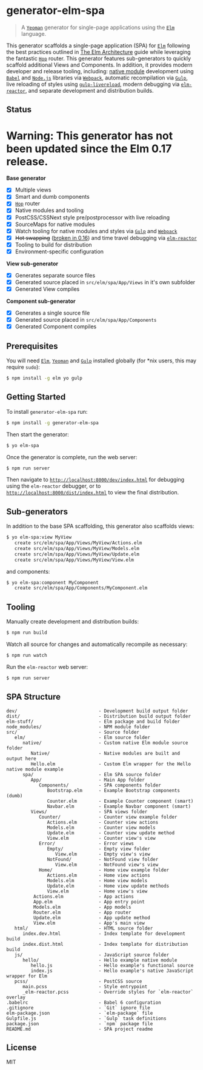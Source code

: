 # generator-elm-spa

>  A [`Yeoman`](http://yeoman.io) generator for single-page applications using the [`Elm`](http://elm-lang.org/) language.

 This generator scaffolds a single-page application (SPA) for [`Elm`](http://elm-lang.org/) following the best practices outlined in [The Elm Architecture](https://github.com/evancz/elm-architecture-tutorial/) guide while leveraging the fantastic [`Hop`](http://package.elm-lang.org/packages/sporto/hop/latest) router.  This generator features sub-generators to quickly scaffold additional Views and Components.  In addition, it provides modern developer and release tooling, including: [native module](https://github.com/NoRedInk/take-home/wiki/Writing-Native) development using [`Babel`](https://babeljs.io/) and [`Node.js`](https://nodejs.org) libraries via [`Webpack`](https://webpack.github.io/), automatic recompilation via [`Gulp`](http://gulpjs.com/), live reloading of styles using [`gulp-livereload`](https://www.npmjs.com/package/gulp-livereload), modern debugging via [`elm-reactor`](https://github.com/elm-lang/elm-reactor), and separate development and distribution builds.

## Status

# Warning: This generator has not been updated since the Elm 0.17 release.

**Base generator**

- [x] Multiple views
- [x] Smart and dumb components
- [x] [`Hop`](http://package.elm-lang.org/packages/sporto/hop/latest) router
- [x] Native modules and tooling
- [x] PostCSS/CSSNext style pre/postprocessor with live reloading
- [x] SourceMaps for native modules
- [x] Watch tooling for native modules and styles via [`Gulp`](http://gulpjs.com/) and [`Webpack`](https://webpack.github.io/)
- [x] ~~Hot swapping~~ ([broken in 0.16]()) and time travel debugging via [`elm-reactor`](https://github.com/elm-lang/elm-reactor)
- [x] Tooling to build for distribution
- [x] Environment-specific configuration

**View sub-generator**

- [x] Generates separate source files
- [x] Generated source placed in `src/elm/spa/App/Views` in it's own subfolder
- [x] Generated View compiles

**Component sub-generator**

- [x] Generates a single source file
- [x] Generated source placed in `src/elm/spa/App/Components`
- [x] Generated Component compiles

## Prerequisites

You will need [`Elm`](http://elm-lang.org/), [`Yeoman`](http://yeoman.io) and [`Gulp`](http://gulpjs.com/) installed globally (for *nix users, this may require `sudo`):

```sh
$ npm install -g elm yo gulp
```

## Getting Started

To install `generator-elm-spa` run:

```sh
$ npm install -g generator-elm-spa
```

Then start the generator:

```sh
$ yo elm-spa
```

Once the generator is complete, run the web server:

```sh
$ npm run server
```

Then navigate to [`http://localhost:8000/dev/index.html`](http://localhost:8000/dev/index.html) for debugging using the `elm-reactor` debugger, or to [`http://localhost:8000/dist/index.html`](http://localhost:8000/dist/index.html) to view the final distribution.

## Sub-generators

In addition to the base SPA scaffolding, this generator also scaffolds views:

```sh
$ yo elm-spa:view MyView
   create src/elm/spa/App/Views/MyView/Actions.elm
   create src/elm/spa/App/Views/MyView/Models.elm
   create src/elm/spa/App/Views/MyView/Update.elm
   create src/elm/spa/App/Views/MyView/View.elm
```

and components:

```sh
$ yo elm-spa:component MyComponent
   create src/elm/spa/App/Components/MyComponent.elm
```

## Tooling

Manually create development and distribution builds:

```sh
$ npm run build
```

Watch all source for changes and automatically recompile as necessary:

```sh
$ npm run watch
```

Run the `elm-reactor` web server:

```sh
$ npm run server
```

## SPA Structure

```
dev/                              - Development build output folder
dist/                             - Distribution build output folder
elm-stuff/                        - Elm package and build folder
node_modules/                     - NPM module folder
src/                              - Source folder
   elm/                           - Elm source folder
      native/                     - Custom native Elm module source folder
         Native/                  - Native modules are built and output here
         Hello.elm                - Custom Elm wrapper for the Hello native module example
      spa/                        - Elm SPA source folder
         App/                     - Main App folder
            Components/           - SPA components folder
               Bootstrap.elm      - Example Bootstrap components (dumb)
               Counter.elm        - Example Counter component (smart)
               Navbar.elm         - Example Navbar component (smart)
         Views/                   - SPA views folder
            Counter/              - Counter view example folder
               Actions.elm        - Counter view actions
               Models.elm         - Counter view models
               Update.elm         - Counter view update method
               View.elm           - Counter view's view
            Error/                - Error views
               Empty/             - Empty view folder
                  View.elm        - Empty view's view
               NotFound/          - NotFound view folder
                  View.elm        - NotFound view's view
            Home/                 - Home view example folder
               Actions.elm        - Home view actions
               Models.elm         - Home view models
               Update.elm         - Home view update methods
               View.elm           - Home view's view
          Actions.elm             - App actions
          App.elm                 - App entry point
          Models.elm              - App models
          Router.elm              - App router
          Update.elm              - App update method
          View.elm                - App's main view
   html/                          - HTML source folder
      index.dev.html              - Index template for development build
      index.dist.html             - Index template for distribution build
   js/                            - JavaScript source folder
      hello/                      - Hello example native module
         hello.js                 - Hello example's functional source
         index.js                 - Hello example's native JavaScript wrapper for Elm
   pcss/                          - PostCSS source
      main.pcss                   - Style entrypoint
      _elm-reactor.pcss           - Override styles for `elm-reactor` overlay
.babelrc                          - Babel 6 configuration
.gitignore                        - `Git` ignore file
elm-package.json                  - `elm-package` file
Gulpfile.js                       - `Gulp` task definitions
package.json                      - `npm` package file
README.md                         - SPA project readme
```

## License

MIT
